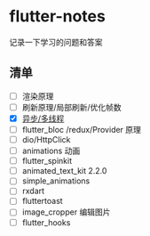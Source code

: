 # flutter-notes
记录一下学习的问题和答案


## 清单
- [ ] 渲染原理
- [ ] 刷新原理/局部刷新/优化帧数
- [x] [异步/多线程]()
- [ ]  flutter_bloc /redux/Provider 原理
- [ ] dio/HttpClick
- [ ] animations 动画
- [ ] flutter_spinkit
- [ ] animated_text_kit 2.2.0
- [ ] simple_animations
- [ ] rxdart
- [ ] fluttertoast
- [ ] image_cropper 编辑图片
- [ ] flutter_hooks 
